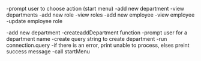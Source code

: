 <!-- -setup
    -create repo
    -add gitignore for node modules
    -initialize npm
    -install dependencies (inquirer, mysql, console.table) -->

-prompt user to choose action (start menu)
    -add new department
    -view departments
    -add new role
    -view roles
    -add new employee
    -view employee
    -update employee role

-add new department
    -createaddDepartment function
    -prompt user for a department name
    -create query string to create department
    -run connection.query
    -if there is an error, print unable to process, elses preint success message
    -call startMenu